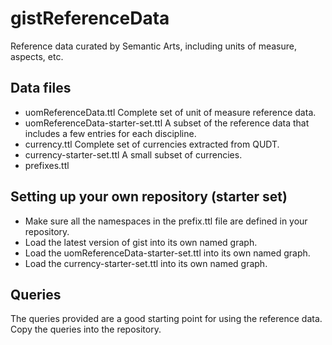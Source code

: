 # gistReferenceData
Reference data curated by Semantic Arts, including units of measure, aspects, etc.

## Data files

- uomReferenceData.ttl  Complete set of unit of measure reference data.
- uomReferenceData-starter-set.ttl A subset of the reference data that includes a few entries for each discipline.
- currency.ttl Complete set of currencies extracted from QUDT.
- currency-starter-set.ttl A small subset of currencies.
- prefixes.ttl

## Setting up your own repository (starter set)

- Make sure all the namespaces in the prefix.ttl file are defined in your repository.
- Load the latest version of gist into its own named graph.
- Load the uomReferenceData-starter-set.ttl into its own named graph.
- Load the currency-starter-set.ttl into its own named graph.

## Queries

The queries provided are a good starting point for using the reference data. Copy the queries into the repository.

